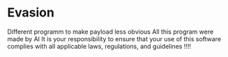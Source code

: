 # Evasion
Different programm to make payload less obvious
All this program were made by AI
It is your responsibility to ensure that your use of this software complies with all applicable laws, regulations, and guidelines !!!!

